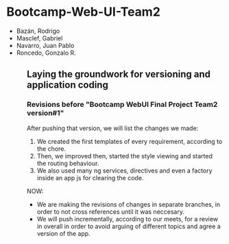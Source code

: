 # Bootcamp-Web-UI-Team2
  <ul>
    <li>Bazán, Rodrigo </li>
    <li>Masclef, Gabriel</li>
    <li>Navarro, Juan Pablo</li>
    <li>Roncedo, Gonzalo R.</li>
  <ul>

<h2>Laying the groundwork for versioning and application coding</h2>

<h3>Revisions before "Bootcamp WebUI Final Project Team2 version#1"</h3>

After pushing that version, we will list the changes we made:

<ol>

<li> We created the first templates of every requirement, according to the chore.</li>

<li> Then, we improved then, started the style viewing and started the routing behaviour.</li>

<li> We also used many ng services, directives and even a factory inside an app js for clearing the code.</li>

</ol>

NOW:

<ul>
  <li>
    We are making the revisions of changes in separate branches, in order to not cross references until it was 
    neccesary.
  </li>
  
  <li>
  We will push incrementally, according to our meets, for a review in overall in order to avoid arguing of
  different topics and agree a version of the app.
  </li>
</ul>
